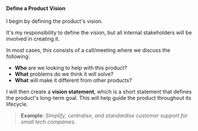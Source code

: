 #### Define a Product Vision

I begin by defining the product's vision.

It's my responsibility to define the vision, but all internal stakeholders will be involved in creating it.

In most cases, this consists of a call/meeting where we discuss the following:

- **Who** are we looking to help with this product?
- **What** problems do we think it will solve?
- **What** will make it different from other products?

I will then create a **vision statement**, which is a short statement that defines the product's long-term goal. This will help guide the product throughout its lifecycle.

> **Example**: _Simplify, centralise, and standardise customer support for small tech companies._
